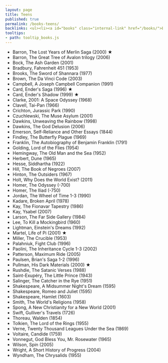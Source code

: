 ```yaml
---
layout: page
title: Teens
published: true
permalink: /books-teens/
backlinks: <ul><li><a id="books" class="internal-link" href="/books/">Books</a></li></ul>
tooltips: 
- path: tooltip_books.js
---
```


* Barron, The Lost Years of Merlin Saga (2000) ★
* Barron, The Great Tree of Avalon trilogy (2006)
* Bock, The Ash Garden (2001)
* Bradbury, Fahrenheit 451 (1953)
* Brooks, The Sword of Shannara (1977)
* Brown, The Da Vinci Code (2003)
* Campbell, A Joseph Campbell Companion (1991)
* Card, Ender's Saga (1996) ★
* Card, Ender's Shadow (1999) ★
* Clarke, 2001: A Space Odyssey (1968)
* Clavell, Tai-Pan (1966)
* Crichton, Jurassic Park (1990)
* Czuchlewski, The Muse Asylum (2001)
* Dawkins, Unweaving the Rainbow (1998)
* Dawkins, The God Delusion (2006)
* Emerson, Self-Reliance and Other Essays (1844)
* Findley, The Butterfly Plague (1969)
* Franklin, The Autobiography of Benjamin Franklin (1791)
* Golding, Lord of the Flies (1954)
* Hemingway, The Old Man and the Sea (1952)
* Herbert, Dune (1965)
* Hesse, Siddhartha (1922)
* Hill, The Book of Negroes (2007)
* Hinton, The Outsiders (1967)
* Holt, Why Does the World Exist? (2011)
* Homer, The Odyssey (-700)
* Homer, The Iliad (-750)
* Jordan, The Wheel of Time 1-3 (1990)
* Kadare, Broken April (1978)
* Kay, The Fionavar Tapestry (1986)
* Kay, Ysabel (2007)
* Larson, The Far Side Gallery (1984)
* Lee, To Kill a Mockingbird (1960)
* Lightman, Einstein's Dreams (1992)
* Martel, Life of Pi (2001) ★
* Miller, The Crucible (1953)
* Palahniuk, Fight Club (1996)
* Paolini, The Inheritance Cycle 1-3 (2002)
* Patterson, Maximum Ride (2005)
* Paulsen, Brian's Saga 1-2 (1996)
* Pullman, His Dark Materials (2000) ★
* Rushdie, The Satanic Verses (1988)
* Saint-Exupéry, The Little Prince (1943)
* Salinger, The Catcher in the Rye (1951)
* Shakespeare, A Midsummer Night's Dream (1595)
* Shakespeare, Romeo and Juliet (1595)
* Shakespeare, Hamlet (1603)
* Smith, The World's Religions (1958)
* Spong, A New Christianity for a New World (2001)
* Swift, Gulliver's Travels (1726)
* Thoreau, Walden (1854)
* Tolkien, The Lord of the Rings (1955)
* Verne, Twenty Thousand Leagues Under the Sea (1869)
* Voltaire, Candide (1759)
* Vonnegut, God Bless You, Mr. Rosewater (1965)
* Wilson, Spin (2005)
* Wright, A Short History of Progress (2004)
* Wyndham, The Chrysalids (1955)
